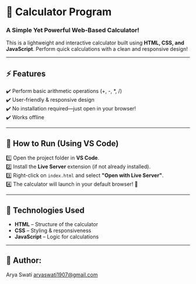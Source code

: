 # 🧮 Calculator Program  
### A Simple Yet Powerful Web-Based Calculator!  

This is a lightweight and interactive calculator built using **HTML, CSS, and JavaScript**. Perform quick calculations with a clean and responsive design!  

---

## ⚡ Features  
✔️ Perform basic arithmetic operations (+, -, *, /)  
✔️ User-friendly & responsive design  
✔️ No installation required—just open in your browser!  
✔️ Works offline  

---

## 🚀 How to Run (Using VS Code)  
1️⃣ Open the project folder in **VS Code**.  
2️⃣ Install the **Live Server** extension (if not already installed).  
3️⃣ Right-click on `index.html` and select **"Open with Live Server"**.  
4️⃣ The calculator will launch in your default browser! 🎉  

---

## 🎨 Technologies Used  
- **HTML** – Structure of the calculator  
- **CSS** – Styling & responsiveness  
- **JavaScript** – Logic for calculations  

---

## 🤝 Author:
Arya Swati
aryaswati1907@gmail.com
